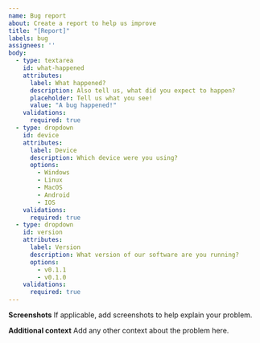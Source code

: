 ```yaml
---
name: Bug report
about: Create a report to help us improve
title: "[Report]"
labels: bug
assignees: ''
body:
  - type: textarea
    id: what-happened
    attributes:
      label: What happened?
      description: Also tell us, what did you expect to happen?
      placeholder: Tell us what you see!
      value: "A bug happened!"
    validations:
      required: true
  - type: dropdown
    id: device
    attributes:
      label: Device
      description: Which device were you using?
      options:
        - Windows
        - Linux
        - MacOS
        - Android
        - IOS
    validations:
      required: true
  - type: dropdown
    id: version
    attributes:
      label: Version
      description: What version of our software are you running?
      options:
        - v0.1.1
        - v0.1.0
    validations:
      required: true
---
```


**Screenshots**
If applicable, add screenshots to help explain your problem.

**Additional context**
Add any other context about the problem here.
